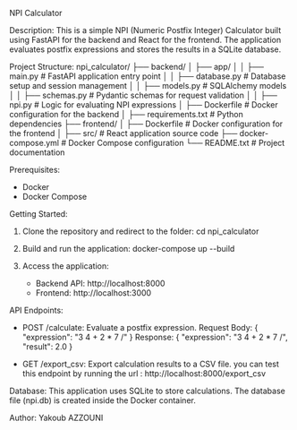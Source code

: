 NPI Calculator

Description:
This is a simple NPI (Numeric Postfix Integer) Calculator built using FastAPI for the backend and React for the frontend. The application evaluates postfix expressions and stores the results in a SQLite database.

Project Structure:
npi_calculator/
├── backend/
│   ├── app/
│   │   ├── main.py          # FastAPI application entry point
│   │   ├── database.py      # Database setup and session management
│   │   ├── models.py        # SQLAlchemy models
│   │   ├── schemas.py       # Pydantic schemas for request validation
│   │   ├── npi.py           # Logic for evaluating NPI expressions
│   ├── Dockerfile            # Docker configuration for the backend
│   ├── requirements.txt      # Python dependencies
├── frontend/
│   ├── Dockerfile            # Docker configuration for the frontend
│   ├── src/                 # React application source code
├── docker-compose.yml        # Docker Compose configuration
└── README.txt                # Project documentation

Prerequisites:
- Docker
- Docker Compose

Getting Started:
1. Clone the repository and redirect to the folder:
   cd npi_calculator

2. Build and run the application:
   docker-compose up --build

3. Access the application:
   - Backend API: http://localhost:8000
   - Frontend: http://localhost:3000

API Endpoints:
- POST /calculate: Evaluate a postfix expression.
  Request Body:
  {
    "expression": "3 4 + 2 * 7 /"
  }
  Response:
  {
    "expression": "3 4 + 2 * 7 /",
    "result": 2.0
  }

- GET /export_csv: Export calculation results to a CSV file. you can test this endpoint by running the url : http://localhost:8000/export_csv

Database:
This application uses SQLite to store calculations. The database file (npi.db) is created inside the Docker container.

Author:
Yakoub AZZOUNI
